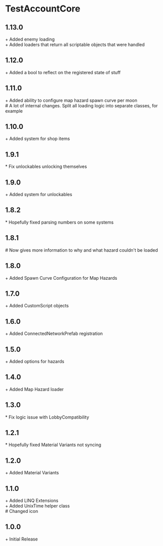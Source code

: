 # TestAccountCore

## 1.13.0

\+ Added enemy loading<br>
\+ Added loaders that return all scriptable objects that were handled<br>

## 1.12.0

\+ Added a bool to reflect on the registered state of stuff<br>

## 1.11.0

\+ Added ability to configure map hazard spawn curve per moon<br>
\# A lot of internal changes. Split all loading logic into separate classes, for example<br>

## 1.10.0

\+ Added system for shop items<br>

## 1.9.1

\* Fix unlockables unlocking themselves<br>

## 1.9.0

\+ Added system for unlockables<br>

## 1.8.2

\* Hopefully fixed parsing numbers on some systems<br>

## 1.8.1

\# Now gives more information to why and what hazard couldn't be loaded<br>

## 1.8.0

\+ Added Spawn Curve Configuration for Map Hazards<br>

## 1.7.0

\+ Added CustomScript objects<br>

## 1.6.0

\+ Added ConnectedNetworkPrefab registration<br>

## 1.5.0

\+ Added options for hazards<br>

## 1.4.0

\+ Added Map Hazard loader<br>

## 1.3.0

\* Fix logic issue with LobbyCompatibility<br>

## 1.2.1

\* Hopefully fixed Material Variants not syncing<br>

## 1.2.0

\+ Added Material Variants<br>

## 1.1.0

\+ Added LINQ Extensions<br>
\+ Added UnixTime helper class<br>
\# Changed icon<br>

## 1.0.0

\+ Initial Release<br>
